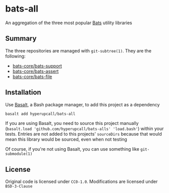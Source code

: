 # bats-all

An aggregation of the three most popular [Bats](https://github.com/bats-core/bats-core) utility libraries

## Summary

The three repositories are managed with `git-subtree(1)`. They are the following:

- [bats-core/bats-support](https://github.com/bats-core/bats-support)
- [bats-core/bats-assert](https://github.com/bats-core/bats-assert)
- [bats-core/bats-file](https://github.com/bats-core/bats-file)

## Installation

Use [Basalt](https://github.com/hyperupcall/basalt), a Bash package manager, to add this project as a dependency

```sh
basalt add hyperupcall/bats-all
```

If you are using Basalt, you need to source this project manually (`basalt.load 'github.com/hyperupcall/bats-alls' 'load.bash'`) within your tests. Entries are not added to this projects' `sourceDirs` because that would mean this library would be sourced, even when not testing

Of course, if you're not using Basalt, you can use something like `git-submodule(1)`

## License

Original code is licensed under `CC0-1.0`. Modifications are licensed under `BSD-3-Clause`
